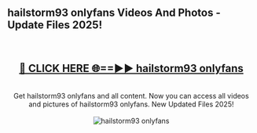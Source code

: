 <h2>hailstorm93 onlyfans Videos And Photos - Update Files 2025!</h2>
<br>
<div align="center">
<h2><a href="https://linkcuts.com/hfmhzwbr" rel="nofollow">🔴 CLICK HERE 🌐==►► hailstorm93 onlyfans</a></h2>
<br>
Get hailstorm93 onlyfans and all content. Now you can access all videos and pictures of hailstorm93 onlyfans. New Updated Files 2025!
<br>
<br>
<a href="https://linkcuts.com/hfmhzwbr" rel="nofollow" data-target="animated-image.originalLink"><img src="https://i.ibb.co.com/WyWwxjT/player-gif2.gif" alt="hailstorm93 onlyfans" style="max-width: 100%; display: inline-block;" data-target="animated-image.originalImage"></a>
</div>
<br>